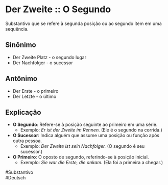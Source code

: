 # Der Zweite :: O Segundo
Substantivo que se refere à segunda posição ou ao segundo item em uma sequência.

## Sinônimo
- Der Zweite Platz - o segundo lugar  
- Der Nachfolger - o sucessor  

## Antônimo
- Der Erste - o primeiro  
- Der Letzte - o último  

## Explicação
- **O Segundo**: Refere-se à posição seguinte ao primeiro em uma série.
  - Exemplo: *Er ist der Zweite im Rennen.* (Ele é o segundo na corrida.)
- **O Sucessor**: Indica alguém que assume uma posição ou função após outra pessoa.
  - Exemplo: *Der Zweite ist sein Nachfolger.* (O segundo é seu sucessor.)
- **O Primeiro**: O oposto de segundo, referindo-se à posição inicial.
  - Exemplo: *Sie war die Erste, die ankam.* (Ela foi a primeira a chegar.)

#Substantivo  
#Deutsch